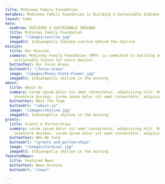 ```yaml
---
title: McKinney Family Foundation
metaDesc: McKinney Family Foundation is Building a Sustainable Indiana
layout: home
hero:
  eyebrow: BUILDING A SUSTAINABLE INDIANA
  title: McKinney Family Foundation
  image: "/images/sunrise.jpg"
  imageAlt: Indianapolis Indiana sunrise behind the skyline.
mission:
  title: Our Mission
  summary: McKinney Family Foundation (MFF) is committed to building an environmentally
    sustainable future for every Hoosier.
  buttonText: Our Focus Areas
  buttonUrl: "/focus-areas"
  image: "/images/Peony-State-Flower.jpg"
  imageAlt: Indianapolis skyline in the morning
about:
  title: About Us
  summary: Lorem ipsum dolor sit amet consectetur, adipisicing elit. Maxime repellendus
    inventore ducimus. Lorem ipsum dolor sit amet consectetur, adipisicing elit.
  buttonText: Meet The Team
  buttonUrl: "/about-us"
  image: "/images/skyline.jpg"
  imageAlt: Indianapolis skyline in the morning
grants:
  title: Grants & Partnerships
  summary: Lorem ipsum dolor sit amet consectetur, adipisicing elit. Maxime repellendus
    inventore ducimus. Lorem ipsum dolor sit amet consectetur, adipisicing elit.
  buttonText: Who We Fund
  buttonUrl: "/grants-and-partnerships"
  image: "/images/Cardinal.jpg"
  imageAlt: Indianapolis skyline in the morning
featuredNews:
  title: Featured News
  buttonText: News Archive
  buttonUrl: "/news"

---
```

